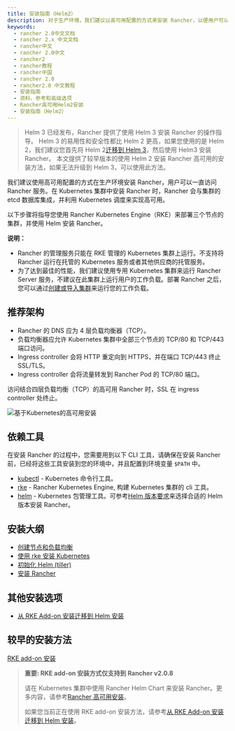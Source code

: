 ```yaml
---
title: 安装指南（Helm2）
description: 对于生产环境，我们建议以高可用配置的方式来安装 Rancher，以便用户可以一直访问 Rancher 服务。在 Kubernetes 集群中安装 Rancher 时，Rancher 会与集群的 etcd 数据库集成，并利用 Kubernetes 调度来实现高可用。以下步骤将指导您使用 Rancher Kubernetes Engine(RKE)来部署三个节点的集群，并使用 Helm 安装 Rancher。
keywords:
  - rancher 2.0中文文档
  - rancher 2.x 中文文档
  - rancher中文
  - rancher 2.0中文
  - rancher2
  - rancher教程
  - rancher中国
  - rancher 2.0
  - rancher2.0 中文教程
  - 安装指南
  - 资料、参考和高级选项
  - Rancher高可用Helm2安装
  - 安装指南（Helm2）
---
```


> Helm 3 已经发布，Rancher 提供了使用 Helm 3 安装 Rancher 的操作指导。
> Helm 3 的易用性和安全性都比 Helm 2 更高，如果您使用的是 Helm 2，我们建议您首先将 Helm 2[迁移到 Helm 3](https://helm.sh/blog/migrate-from-helm-v2-to-helm-v3/)，然后使用 Helm3 安装 Rancher。
> 本文提供了较早版本的使用 Helm 2 安装 Rancher 高可用的安装方法，如果无法升级到 Helm 3，可以使用此方法。

我们建议使用高可用配置的方式在生产环境安装 Rancher，用户可以一直访问 Rancher 服务。在 Kubernetes 集群中安装 Rancher 时，Rancher 会与集群的 etcd 数据库集成，并利用 Kubernetes 调度来实现高可用。

以下步骤将指导您使用 Rancher Kubernetes Engine（RKE）来部署三个节点的集群，并使用 Helm 安装 Rancher。

**说明：**

- Rancher 的管理服务只能在 RKE 管理的 Kubernetes 集群上运行。不支持将 Rancher 运行在托管的 Kubernetes 服务或者其他供应商的托管服务。
- 为了达到最佳的性能，我们建议使用专用 Kubernetes 集群来运行 Rancher Server 服务，不建议在此集群上运行用户的工作负载。部署 Rancher 之后，您可以通过[创建或导入集群](/docs/rancher2/cluster-provisioning/_index/#cluster-creation-in-rancher)来运行您的工作负载。

## 推荐架构

- Rancher 的 DNS 应为 4 层负载均衡器（TCP）。
- 负载均衡器应允许 Kubernetes 集群中全部三个节点的 TCP/80 和 TCP/443 端口访问。
- Ingress controller 会将 HTTP 重定向到 HTTPS，并在端口 TCP/443 终止 SSL/TLS。
- Ingress controller 会将流量转发到 Rancher Pod 的 TCP/80 端口。

<figcaption>访问结合四层负载均衡（TCP）的高可用 Rancher 时，SSL 在 ingress controller 处终止。</figcaption>

![基于Kubernetes的高可用安装](/img/rancher/ha/rancher2ha.svg)

## 依赖工具

在安装 Rancher 的过程中，您需要用到以下 CLI 工具，请确保在安装 Rancher 前，已经将这些工具安装到您的环境中，并且配置到环境变量 `$PATH` 中。

- [kubectl](https://kubernetes.io/docs/tasks/tools/install-kubectl/#install-kubectl) - Kubernetes 命令行工具。
- [rke](/docs/rke/installation/_index) - Rancher Kubernetes Engine, 构建 Kubernetes 集群的 cli 工具。
- [helm](https://docs.helm.sh/using_helm/#installing-helm) - Kubernetes 包管理工具。可参考[Helm 版本要求](/docs/rancher2/installation_new/resources/helm-version/_index)来选择合适的 Helm 版本安装 Rancher。

## 安装大纲

- [创建节点和负载均衡](/docs/rancher2/installation_new/resources/advanced/helm2/create-nodes-lb/_index)
- [使用 rke 安装 Kubernetes](/docs/rancher2/installation_new/resources/advanced/helm2/kubernetes-rke/_index)
- [初始化 Helm (tiller)](/docs/rancher2/installation_new/resources/advanced/helm2/helm-init/_index)
- [安装 Rancher](/docs/rancher2/installation_new/resources/advanced/helm2/helm-rancher/_index)

## 其他安装选项

- [从 RKE Add-on 安装迁移到 Helm 安装](/docs/rancher2/installation_new/install-rancher-on-k8s/upgrades/migrating-from-rke-add-on/_index)

## 较早的安装方法

[RKE add-on 安装](/docs/rancher2/installation_new/resources/advanced/helm2/rke-add-on/_index/)

> **重要: RKE add-on 安装方式仅支持到 Rancher v2.0.8**
>
> 请在 Kubernetes 集群中使用 Rancher Helm Chart 来安装 Rancher。更多内容，请参考[Rancher 高可用安装](/docs/rancher2/installation_new/resources/advanced/helm2/_index)。
>
> 如果您当前正在使用 RKE add-on 安装方法，请参考[从 RKE Add-on 安装迁移到 Helm 安装](/docs/rancher2/installation_new/install-rancher-on-k8s/upgrades/migrating-from-rke-add-on/_index)。
